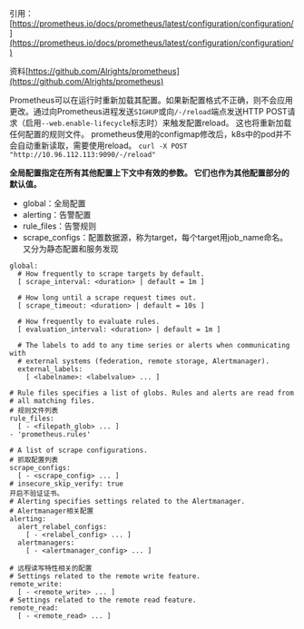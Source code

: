 引用：[https://prometheus.io/docs/prometheus/latest/configuration/configuration/](https://prometheus.io/docs/prometheus/latest/configuration/configuration/)

资料[https://github.com/Alrights/prometheus](https://github.com/Alrights/prometheus)

Prometheus可以在运行时重新加载其配置。如果新配置格式不正确，则不会应用更改。通过向Prometheus进程发送`SIGHUP`或向`/-/reload`端点发送HTTP POST请求（启用`--web.enable-lifecycle`标志时）来触发配置reload。 这也将重新加载任何配置的规则文件。
prometheus使用的configmap修改后，k8s中的pod并不会自动重新读取，需要使用reload。
`curl -X POST "http://10.96.112.113:9090/-/reload"`

**全局配置指定在所有其他配置上下文中有效的参数。 它们也作为其他配置部分的默认值。**
*   global：全局配置
*   alerting：告警配置
*   rule_files：告警规则
*   scrape_configs：配置数据源，称为target，每个target用job_name命名。又分为静态配置和服务发现
```
global:
  # How frequently to scrape targets by default.
  [ scrape_interval: <duration> | default = 1m ]

  # How long until a scrape request times out.
  [ scrape_timeout: <duration> | default = 10s ]

  # How frequently to evaluate rules.
  [ evaluation_interval: <duration> | default = 1m ]

  # The labels to add to any time series or alerts when communicating with
  # external systems (federation, remote storage, Alertmanager).
  external_labels:
    [ <labelname>: <labelvalue> ... ]

# Rule files specifies a list of globs. Rules and alerts are read from
# all matching files.
# 规则文件列表
rule_files:
  [ - <filepath_glob> ... ]
- 'prometheus.rules'

# A list of scrape configurations.
# 抓取配置列表
scrape_configs:
  [ - <scrape_config> ... ]
# insecure_skip_verify: true
开启不验证证书。
# Alerting specifies settings related to the Alertmanager.
# Alertmanager相关配置
alerting:
  alert_relabel_configs:
    [ - <relabel_config> ... ]
  alertmanagers:
    [ - <alertmanager_config> ... ]

# 远程读写特性相关的配置
# Settings related to the remote write feature.
remote_write:
  [ - <remote_write> ... ]
# Settings related to the remote read feature.
remote_read:
  [ - <remote_read> ... ]
```

